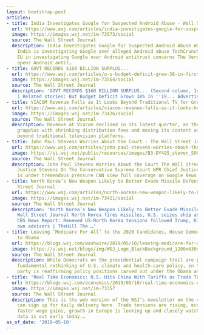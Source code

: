 ```yaml
---
layout: bootstrap-post
articles:
- title: India Investigates Google for Suspected Android Abuse - Wall Street Journal
  url: https://www.wsj.com/articles/india-investigates-google-for-suspected-android-abuse-11557513061
  image: https://images.wsj.net/im-73573/social
  source: The Wall Street Journal
  description: India Investigates Google for Suspected Android Abuse Wall Street Journal
    India is investigating Google over alleged Android abuse TechCrunch India joins
    EU in investigating Google over Android antitrust concerns The Verge India reportedly
    opens Android antit…
- title: GOVT RECORDS $160 BILLION SURPLUS...
  url: https://www.wsj.com/articles/u-s-budget-deficit-grew-38-in-first-seven-months-of-fiscal-2019-11557511203
  image: https://images.wsj.net/im-73554/social
  source: The Wall Street Journal
  description: 'GOVT RECORDS $160 BILLION SURPLUS... (Second column, 1st story, link
    ) Related stories: But Budget Deficit Grows 38% In ''19... Advertise here'
- title: VIACOM Revenue Falls as It Looks Beyond Traditional TV for Growth...
  url: https://www.wsj.com/articles/viacom-revenue-falls-as-it-looks-beyond-traditional-tv-for-growth-11557490254
  image: https://images.wsj.net/im-73426/social
  source: The Wall Street Journal
  description: Revenue at Viacom declined in its latest quarter, as the media company
    grapples with shrinking distribution fees and moving its content and advertising
    beyond traditional television platforms.
- title: John Paul Stevens Worries About the Court - The Wall Street Journal
  url: https://www.wsj.com/articles/john-paul-stevens-worries-about-the-court-11557498318
  image: https://si.wsj.net/public/resources/images/B3-DY495_steven_SOC_20190509105053.jpg
  source: The Wall Street Journal
  description: John Paul Stevens Worries About the Court The Wall Street Journal Retired
    Justice Stevens On The Conservative Supreme Court NPR Chief Justice John Roberts
    is under tremendous pressure CNN View full coverage on Google News
- title: North Korea’s New Weapon Likely to Better Evade Missile Defense - The Wall
    Street Journal
  url: https://www.wsj.com/articles/north-koreas-new-weapon-likely-to-better-evade-missile-defense-11557493938
  image: https://images.wsj.net/im-73421/social
  source: The Wall Street Journal
  description: 'North Korea’s New Weapon Likely to Better Evade Missile Defense The
    Wall Street Journal North Korea fires missiles, U.S. seizes ship as tensions rise
    CBS News Report: Renewed US-North Korea tensions followed Trump, Kim battles with
    own advisers | TheHill The …'
- title: Leaving ‘Medicare For All’ to the 2020 Candidates, House Democrats Look Back
    to Obama
  url: https://blogs.wsj.com/washwire/2019/05/10/leaving-medicare-for-all-to-the-2020-candidates-house-democrats-look-back-to-obama/
  image: https://s.wsj.net/blogs/img/WSJ_Logo_BlackBackground_1200x630social
  source: The Wall Street Journal
  description: While Democrats on the presidential campaign trail are proposing a
    fundamental rethinking of U.S. climate and health-care policy, in the House, the
    party is reaffirming policy positions carved out under the Obama administration.
- title: 'Real Time Economics: U.S. Hits China With Tariffs as Trade Talks Continue'
  url: https://blogs.wsj.com/economics/2019/05/10/real-time-economics-u-s-hits-china-with-tariffs-as-trade-talks-continue/
  image: https://images.wsj.net/im-73357
  source: The Wall Street Journal
  description: This is the web version of the WSJ’s newsletter on the economy. You
    can sign up for daily delivery here. Trade tensions are rising, economists expect
    faster wage gains, growth in Europe is looking up and closely watched U.S. inflation
    data is out early today.…
as_of_date: '2019-05-10'
---
```


